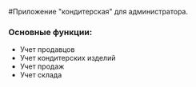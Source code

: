 #Приложение "кондитерская" для администратора.

### Основные функции:

- Учет продавцов
- Учет кондитерских изделий
- Учет продаж
- Учет склада
